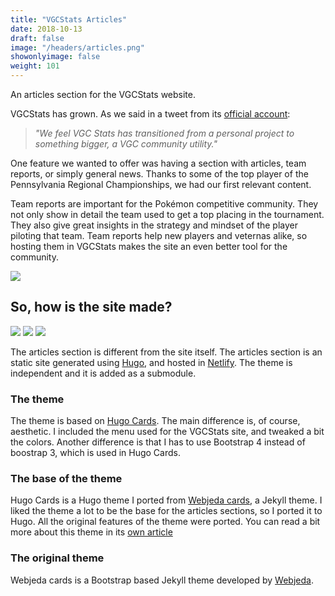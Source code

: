 ```yaml
---
title: "VGCStats Articles"
date: 2018-10-13
draft: false
image: "/headers/articles.png"
showonlyimage: false
weight: 101
---
```


An articles section for the VGCStats website.
<!--more-->

VGCStats has grown. As we said in a tweet from its [official account](https://twitter.com/vgcstats/status/1042128425190928387):

> *"We feel VGC Stats has transitioned from a personal project to something bigger, a VGC community utility."*

One feature we wanted to offer was having a section with articles, team reports, or simply general news. Thanks to some of the top player of the Pennsylvania Regional Championships, we had our first relevant content.

Team reports are important for the Pokémon competitive community. They not only show in detail the team used to get a top placing in the tournament. They also give great insights in the strategy and mindset of the player piloting that team. Team reports help new players and veternas alike, so hosting them in VGCStats makes the site an even better tool for the community.

![](/articles01.png)

## So, how is the site made?

<div class="stack-icons">
	<img src="/icons/hugo.svg">
	<img src="/icons/bootstrap.svg">
	<img src="/icons/netlify.svg">
</div>

The articles section is different from the site itself. The articles section is an static site generated using [Hugo](https://gohugo.io/), and hosted in [Netlify](https://www.netlify.com/). The theme is independent and it is added as a submodule.

### The theme

The theme is based on [Hugo Cards](https://hugo-cards-site.netlify.com/). The main difference is, of course, aesthetic. I included the menu used for the VGCStats site, and tweaked a bit the colors. Another difference is that I has to use Bootstrap 4 instead of boostrap 3, which is used in Hugo Cards.

### The base of the theme

Hugo Cards is a Hugo theme I ported from [Webjeda cards](https://webjeda.com/cards/), a Jekyll theme. I liked the theme a lot to be the base for the articles sections, so I ported it to Hugo. All the original features of the theme were ported. You can read a bit more about this theme in its [own article](/portfolio/hugo-cards)

### The original theme

Webjeda cards is a Bootstrap based Jekyll theme developed by [Webjeda](https://twitter.com/webjeda). 
